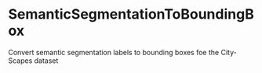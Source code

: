 # SemanticSegmentationToBoundingBox
Convert semantic segmentation labels to bounding boxes foe the City-Scapes dataset
